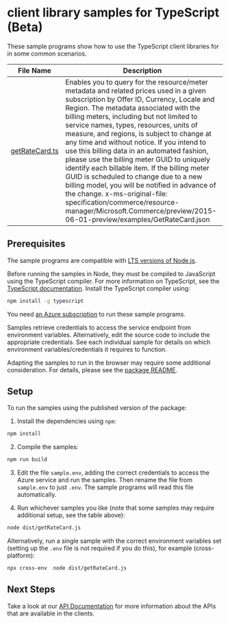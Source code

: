 # client library samples for TypeScript (Beta)

These sample programs show how to use the TypeScript client libraries for in some common scenarios.

| **File Name**                 | **Description**                                                                                                                                                                                                                                                                                                                                                                                                                                                                                                                                                                                                                                                                                                                                              |
| ----------------------------- | ------------------------------------------------------------------------------------------------------------------------------------------------------------------------------------------------------------------------------------------------------------------------------------------------------------------------------------------------------------------------------------------------------------------------------------------------------------------------------------------------------------------------------------------------------------------------------------------------------------------------------------------------------------------------------------------------------------------------------------------------------------ |
| [getRateCard.ts][getratecard] | Enables you to query for the resource/meter metadata and related prices used in a given subscription by Offer ID, Currency, Locale and Region. The metadata associated with the billing meters, including but not limited to service names, types, resources, units of measure, and regions, is subject to change at any time and without notice. If you intend to use this billing data in an automated fashion, please use the billing meter GUID to uniquely identify each billable item. If the billing meter GUID is scheduled to change due to a new billing model, you will be notified in advance of the change. x-ms-original-file: specification/commerce/resource-manager/Microsoft.Commerce/preview/2015-06-01-preview/examples/GetRateCard.json |

## Prerequisites

The sample programs are compatible with [LTS versions of Node.js](https://nodejs.org/about/releases/).

Before running the samples in Node, they must be compiled to JavaScript using the TypeScript compiler. For more information on TypeScript, see the [TypeScript documentation][typescript]. Install the TypeScript compiler using:

```bash
npm install -g typescript
```

You need [an Azure subscription][freesub] to run these sample programs.

Samples retrieve credentials to access the service endpoint from environment variables. Alternatively, edit the source code to include the appropriate credentials. See each individual sample for details on which environment variables/credentials it requires to function.

Adapting the samples to run in the browser may require some additional consideration. For details, please see the [package README][package].

## Setup

To run the samples using the published version of the package:

1. Install the dependencies using `npm`:

```bash
npm install
```

2. Compile the samples:

```bash
npm run build
```

3. Edit the file `sample.env`, adding the correct credentials to access the Azure service and run the samples. Then rename the file from `sample.env` to just `.env`. The sample programs will read this file automatically.

4. Run whichever samples you like (note that some samples may require additional setup, see the table above):

```bash
node dist/getRateCard.js
```

Alternatively, run a single sample with the correct environment variables set (setting up the `.env` file is not required if you do this), for example (cross-platform):

```bash
npx cross-env  node dist/getRateCard.js
```

## Next Steps

Take a look at our [API Documentation][apiref] for more information about the APIs that are available in the clients.

[getratecard]: https://github.com/Azure/azure-sdk-for-js/blob/main/sdk/commerce/arm-commerce/samples/v4-beta/typescript/src/getRateCard.ts
[apiref]: https://docs.microsoft.com/javascript/api/@azure/arm-commerce?view=azure-node-preview
[freesub]: https://azure.microsoft.com/free/
[package]: https://github.com/Azure/azure-sdk-for-js/tree/main/sdk/commerce/arm-commerce/README.md
[typescript]: https://www.typescriptlang.org/docs/home.html
